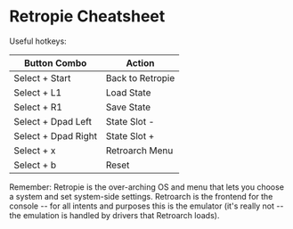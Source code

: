 # Retropie Cheatsheet

Useful hotkeys:

| Button Combo | Action |
|---|---|
| Select + Start | Back to Retropie |
| Select + L1 | Load State |
| Select + R1 | Save State |
| Select + Dpad Left | State Slot - |
| Select + Dpad Right | State Slot + |
| Select + x | Retroarch Menu |
| Select + b | Reset |

Remember: Retropie is the over-arching OS and menu that lets you choose a system and set system-side settings. 
Retroarch is the frontend for the console -- for all intents and purposes this is the emulator (it's really not -- 
the emulation is handled by drivers that Retroarch loads).
